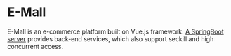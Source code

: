 # E-Mall
E-Mall is an e-commerce platform built on Vue.js framework. [A SpringBoot server](https://github.com/Super262/emall-dev) provides back-end services, which also support seckill and high concurrent access.
